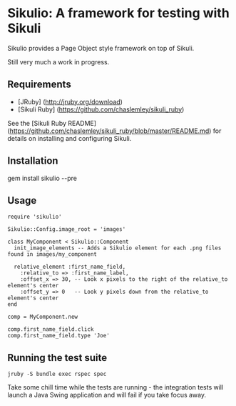 Sikulio: A framework for testing with Sikuli
============================================

Sikulio provides a Page Object style framework on top of Sikuli.

Still very much a work in progress.

Requirements
------------

* [JRuby] (http://jruby.org/download)
* [Sikuli Ruby] (https://github.com/chaslemley/sikuli_ruby)

See the [Sikuli Ruby README] (https://github.com/chaslemley/sikuli_ruby/blob/master/README.md) for details on installing and configuring Sikuli.

Installation
------------

gem install sikulio --pre

Usage
-----

    require 'sikulio'

    Sikulio::Config.image_root = 'images'

    class MyComponent < Sikulio::Component
      init_image_elements -- Adds a Sikulio element for each .png files found in images/my_component

      relative_element :first_name_field,
        :relative_to => :first_name_label,
        :offset_x => 30, -- Look x pixels to the right of the relative_to element's center
        :offset_y => 0   -- Look y pixels down from the relative_to element's center
    end

    comp = MyComponent.new
    
    comp.first_name_field.click
    comp.first_name_field.type 'Joe'

Running the test suite
----------------------
    
    jruby -S bundle exec rspec spec

Take some chill time while the tests are running - the integration tests will launch a Java Swing application
and will fail if you take focus away.
